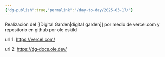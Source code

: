 ```yaml
---
{"dg-publish":true,"permalink":"/day-to-day/2025-03-17/"}
---
```


Realización del [[Digital Garden\|digital garden]] por medio de vercel.com y repositorio en github por ole eskild

url 1: https://vercel.com/

url 2: https://dg-docs.ole.dev/
